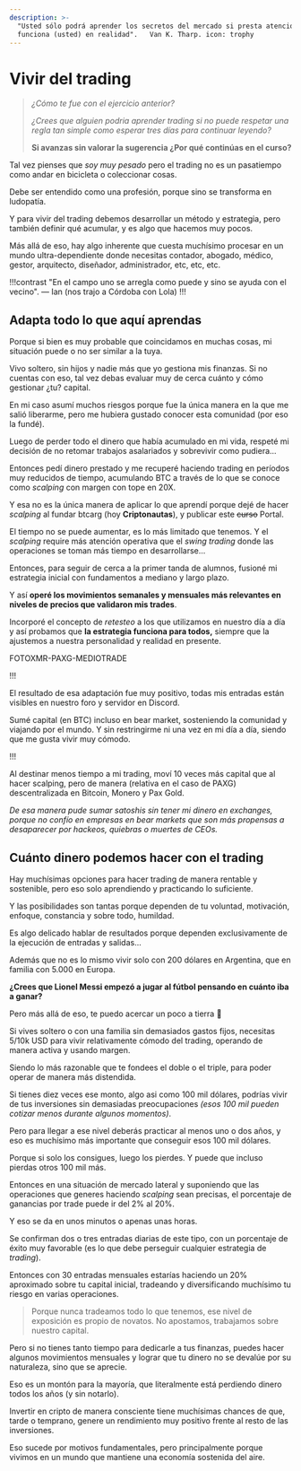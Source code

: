 ```yaml
---
description: >-
  "Usted sólo podrá aprender los secretos del mercado si presta atención a cómo
  funciona (usted) en realidad".   Van K. Tharp. icon: trophy
---
```


# Vivir del trading

> _¿Cómo te fue con el ejercicio anterior?_
>
> _¿Crees que alguien podria aprender trading si no puede respetar una regla tan simple como esperar tres días para continuar leyendo?_
>
> **Si avanzas sin valorar la sugerencia ¿Por qué continúas en el curso?**

Tal vez pienses que _soy muy pesado_ pero el trading no es un pasatiempo como andar en bicicleta o coleccionar cosas.

Debe ser entendido como una profesión, porque sino se transforma en ludopatía.

Y para vivir del trading debemos desarrollar un método y estrategia, pero también definir qué acumular, y es algo que hacemos muy pocos.

Más allá de eso, hay algo inherente que cuesta muchísimo procesar en un mundo ultra-dependiente donde necesitas contador, abogado, médico, gestor, arquitecto, diseñador, administrador, etc, etc, etc.

!!!contrast
"En el campo uno se arregla como puede y sino se ayuda con el vecino".
— Ian (nos trajo a Córdoba con Lola)
!!!

## Adapta todo lo que aquí aprendas

Porque si bien es muy probable que coincidamos en muchas cosas, mi situación puede o no ser similar a la tuya.

Vivo soltero, sin hijos y nadie más que yo gestiona mis finanzas. Si no cuentas con eso, tal vez debas evaluar muy de cerca cuánto y cómo gestionar ¿tu? capital.

En mi caso asumí muchos riesgos porque fue la única manera en la que me salió liberarme, pero me hubiera gustado conocer esta comunidad (por eso la fundé).

Luego de perder todo el dinero que había acumulado en mi vida, respeté mi decisión de no retomar trabajos asalariados y sobrevivir como pudiera...

Entonces pedí dinero prestado y me recuperé haciendo trading en períodos muy reducidos de tiempo, acumulando BTC a través de lo que se conoce como _scalping_ con margen con tope en 20X.

Y esa no es la única manera de aplicar lo que aprendí porque dejé de hacer _scalping_ al fundar btcarg (hoy **Criptonautas**), y publicar este ~~curso~~ Portal.

El tiempo no se puede aumentar, es lo más limitado que tenemos. Y el _scalping_ require más atención operativa que el _swing trading_ donde las operaciones se toman más tiempo en desarrollarse...

Entonces, para seguir de cerca a la primer tanda de alumnos, fusioné mi estrategia inicial con fundamentos a mediano y largo plazo.

Y así **operé los movimientos semanales y mensuales más relevantes en niveles de precios que validaron mis trades**.

Incorporé el concepto de _retesteo_ a los que utilizamos en nuestro día a día y así probamos que **la estrategia funciona para todos,** siempre que la ajustemos a nuestra personalidad y realidad en presente.

FOTOXMR-PAXG-MEDIOTRADE

!!!

El resultado de esa adaptación fue muy positivo, todas mis entradas están visibles en nuestro foro y servidor en Discord.

Sumé capital (en BTC) incluso en bear market, sosteniendo la comunidad y viajando por el mundo. Y sin restringirme ni una vez en mi día a día, siendo que me gusta vivir muy cómodo.

!!!

Al destinar menos tiempo a mi trading, moví 10 veces más capital que al hacer scalping, pero de manera (relativa en el caso de PAXG) descentralizada en Bitcoin, Monero y Pax Gold.

_De esa manera pude sumar satoshis sin tener mi dinero en exchanges, porque no confío en empresas en bear markets que son más propensas a desaparecer por hackeos, quiebras o muertes de CEOs._

## Cuánto dinero podemos hacer con el trading

Hay muchísimas opciones para hacer trading de manera rentable y sostenible, pero eso solo aprendiendo y practicando lo suficiente.

Y las posibilidades son tantas porque dependen de tu voluntad, motivación, enfoque, constancia y sobre todo, humildad.

Es algo delicado hablar de resultados porque dependen exclusivamente de la ejecución de entradas y salidas...

Además que no es lo mismo vivir solo con 200 dólares en Argentina, que en familia con 5.000 en Europa.

**¿Crees que Lionel Messi empezó a jugar al fútbol pensando en cuánto iba a ganar?**

Pero más allá de eso, te puedo acercar un poco a tierra 🙂

Si vives soltero o con una familia sin demasiados gastos fijos, necesitas 5/10k USD para vivir relativamente cómodo del trading, operando de manera activa y usando margen.

Siendo lo más razonable que te fondees el doble o el triple, para poder operar de manera más distendida.

Si tienes diez veces ese monto, algo asi como 100 mil dólares, podrías vivir de tus inversiones sin demasiadas preocupaciones _(esos 100 mil pueden cotizar menos durante algunos momentos)_.

Pero para llegar a ese nivel deberás practicar al menos uno o dos años, y eso es muchísimo más importante que conseguir esos 100 mil dólares.

Porque si solo los consigues, luego los pierdes. Y puede que incluso pierdas otros 100 mil más.

Entonces en una situación de mercado lateral y suponiendo que las operaciones que generes haciendo _scalping_ sean precisas, el porcentaje de ganancias por trade puede ir del 2% al 20%.

Y eso se da en unos minutos o apenas unas horas.

Se confirman dos o tres entradas diarias de este tipo, con un porcentaje de éxito muy favorable (es lo que debe perseguir cualquier estrategia de _trading_).

Entonces con 30 entradas mensuales estarías haciendo un 20% aproximado sobre tu capital inicial, tradeando y diversificando muchísimo tu riesgo en varias operaciones.

> Porque nunca tradeamos todo lo que tenemos, ese nivel de exposición es propio de novatos. No apostamos, trabajamos sobre nuestro capital.

Pero si no tienes tanto tiempo para dedicarle a tus finanzas, puedes hacer algunos movimientos mensuales y lograr que tu dinero no se devalúe por su naturaleza, sino que se aprecie.

Eso es un montón para la mayoría, que literalmente está perdiendo dinero todos los años (y sin notarlo).

Invertir en cripto de manera consciente tiene muchísimas chances de que, tarde o temprano, genere un rendimiento muy positivo frente al resto de las inversiones.

Eso sucede por motivos fundamentales, pero principalmente porque vivimos en un mundo que mantiene una economía sostenida del aire.
